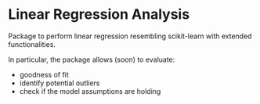 # Linear Regression Analysis
Package to perform linear regression resembling scikit-learn with extended functionalities.

In particular, the package allows (soon) to evaluate: 
* goodness of fit
* identify potential outliers 
* check if the model assumptions are holding

